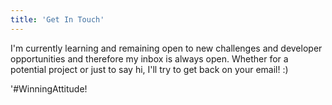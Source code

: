 ```yaml
---
title: 'Get In Touch'
---
```


I'm currently learning and remaining open to new challenges and developer opportunities and therefore 
my inbox is always open. Whether for a potential project or just to say hi, 
I'll try to get back on your email! :)

'#WinningAttitude!



